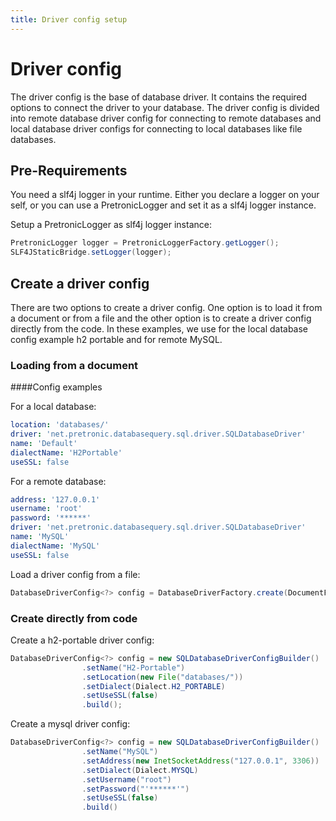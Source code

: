 ```yaml
---
title: Driver config setup
---
```


# Driver config

The driver config is the base of database driver. It contains the required options to connect the driver to your database.
The driver config is divided into remote database driver config for connecting to remote databases and local database
driver configs for connecting to local databases like file databases. 

## Pre-Requirements

You need a slf4j logger in your runtime. Either you declare a logger on your self, or you can use a PretronicLogger 
and set it as a slf4j logger instance.

Setup a PretronicLogger as slf4j logger instance:
```java
PretronicLogger logger = PretronicLoggerFactory.getLogger();
SLF4JStaticBridge.setLogger(logger);
```

## Create a driver config

There are two options to create a driver config. One option is to load it from a document or from a file and the other 
option is to create a driver config directly from the code. In these examples, we use for the local database config example
h2 portable and for remote MySQL.

### Loading from a document

####Config examples

For a local database:
```yaml
location: 'databases/'
driver: 'net.pretronic.databasequery.sql.driver.SQLDatabaseDriver'
name: 'Default'
dialectName: 'H2Portable'
useSSL: false
```

For a remote database:
```yaml
address: '127.0.0.1'
username: 'root'
password: '******'
driver: 'net.pretronic.databasequery.sql.driver.SQLDatabaseDriver'
name: 'MySQL'
dialectName: 'MySQL'
useSSL: false
```

Load a driver config from a file:
```java
DatabaseDriverConfig<?> config = DatabaseDriverFactory.create(DocumentFileType.YAML.getReader().read(new File("driver-config.yml")));
```

### Create directly from code

Create a h2-portable driver config:
```java
DatabaseDriverConfig<?> config = new SQLDatabaseDriverConfigBuilder()
                .setName("H2-Portable")
                .setLocation(new File("databases/"))
                .setDialect(Dialect.H2_PORTABLE)
                .setUseSSL(false)
                .build();
```

Create a mysql driver config:
````java
DatabaseDriverConfig<?> config = new SQLDatabaseDriverConfigBuilder()
                .setName("MySQL")
                .setAddress(new InetSocketAddress("127.0.0.1", 3306))
                .setDialect(Dialect.MYSQL)
                .setUsername("root")
                .setPassword("'******'")
                .setUseSSL(false)
                .build()
````